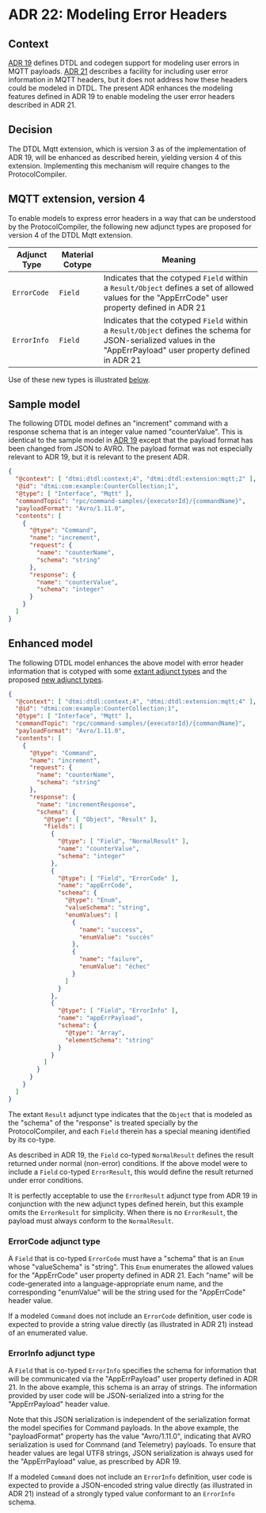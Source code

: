 # ADR 22: Modeling Error Headers

## Context

[ADR 19][1] defines DTDL and codegen support for modeling user errors in MQTT payloads.
[ADR 21][2] describes a facility for including user error information in MQTT headers, but it does not address how these headers could be modeled in DTDL.
The present ADR enhances the modeling features defined in ADR 19 to enable modeling the user error headers described in ADR 21.

## Decision

The DTDL Mqtt extension, which is version 3 as of the implementation of ADR 19, will be enhanced as described herein, yielding version 4 of this extension.
Implementing this mechanism will require changes to the ProtocolCompiler.

## MQTT extension, version 4

To enable models to express error headers in a way that can be understood by the ProtocolCompiler, the following new adjunct types are proposed for version 4 of the DTDL Mqtt extension.

| Adjunct Type | Material Cotype | Meaning |
| --- | --- | --- |
| `ErrorCode` | `Field` | Indicates that the cotyped `Field` within a `Result/Object` defines a set of allowed values for the "AppErrCode" user property defined in ADR 21 |
| `ErrorInfo` | `Field` | Indicates that the cotyped `Field` within a `Result/Object` defines the schema for JSON-serialized values in the "AppErrPayload" user property defined in ADR 21 |

Use of these new types is illustrated [below](#enhanced-model).

## Sample model

The following DTDL model defines an "increment" command with a response schema that is an integer value named "counterValue".
This is identical to the sample model in [ADR 19][1] except that the payload format has been changed from JSON to AVRO.
The payload format was not especially relevant to ADR 19, but it is relevant to the present ADR.

```json
{
  "@context": [ "dtmi:dtdl:context;4", "dtmi:dtdl:extension:mqtt;2" ],
  "@id": "dtmi:com:example:CounterCollection;1",
  "@type": [ "Interface", "Mqtt" ],
  "commandTopic": "rpc/command-samples/{executorId}/{commandName}",
  "payloadFormat": "Avro/1.11.0",
  "contents": [
    {
      "@type": "Command",
      "name": "increment",
      "request": {
        "name": "counterName",
        "schema": "string"
      },
      "response": {
        "name": "counterValue",
        "schema": "integer"
      }
    }
  ]
}
```

## Enhanced model

The following DTDL model enhances the above model with error header information that is cotyped with some [extant adjunct types](./0019-codegen-user-errs.md#mqtt-extension-version-3) and the proposed [new adjunct types](#mqtt-extension-version-4).

```json
{
  "@context": [ "dtmi:dtdl:context;4", "dtmi:dtdl:extension:mqtt;4" ],
  "@id": "dtmi:com:example:CounterCollection;1",
  "@type": [ "Interface", "Mqtt" ],
  "commandTopic": "rpc/command-samples/{executorId}/{commandName}",
  "payloadFormat": "Avro/1.11.0",
  "contents": [
    {
      "@type": "Command",
      "name": "increment",
      "request": {
        "name": "counterName",
        "schema": "string"
      },
      "response": {
        "name": "incrementResponse",
        "schema": {
          "@type": [ "Object", "Result" ],
          "fields": [
            {
              "@type": [ "Field", "NormalResult" ],
              "name": "counterValue",
              "schema": "integer"
            },
            {
              "@type": [ "Field", "ErrorCode" ],
              "name": "appErrCode",
              "schema": {
                "@type": "Enum",
                "valueSchema": "string",
                "enumValues": [
                  {
                    "name": "success",
                    "enumValue": "succès"
                  },
                  {
                    "name": "failure",
                    "enumValue": "échec"
                  }
                ]
              }
            },
            {
              "@type": [ "Field", "ErrorInfo" ],
              "name": "appErrPayload",
              "schema": {
                "@type": "Array",
                "elementSchema": "string"
              }
            }
          ]
        }
      }
    }
  ]
}
```

The extant `Result` adjunct type indicates that the `Object` that is modeled as the "schema" of the "response" is treated specially by the ProtocolCompiler, and each `Field` therein has a special meaning identified by its co-type.

As described in ADR 19, the `Field` co-typed `NormalResult` defines the result returned under normal (non-error) conditions.
If the above model were to include a `Field` co-typed `ErrorResult`, this would define the result returned under error conditions.

It is perfectly acceptable to use the `ErrorResult` adjunct type from ADR 19 in conjunction with the new adjunct types defined herein, but this example omits the `ErrorResult` for simplicity.
When there is no `ErrorResult`, the payload must always conform to the `NormalResult`.

### ErrorCode adjunct type

A `Field` that is co-typed `ErrorCode` must have a "schema" that is an `Enum` whose "valueSchema" is "string".
This `Enum` enumerates the allowed values for the "AppErrCode" user property defined in ADR 21.
Each "name" will be code-generated into a language-appropriate enum name, and the corresponding "enumValue" will be the string used for the "AppErrCode" header value.

If a modeled `Command` does not include an `ErrorCode` definition, user code is expected to provide a string value directly (as illustrated in ADR 21) instead of an enumerated value.

### ErrorInfo adjunct type

A `Field` that is co-typed `ErrorInfo` specifies the schema for information that will be communicated via the "AppErrPayload" user property defined in ADR 21.
In the above example, this schema is an array of strings.
The information provided by user code will be JSON-serialized into a string for the "AppErrPayload" header value.

Note that this JSON serialization is independent of the serialization format the model specifies for Command payloads.
In the above example, the "payloadFormat" property has the value "Avro/1.11.0", indicating that AVRO serialization is used for Command (and Telemetry) payloads.
To ensure that header values are legal UTF8 strings, JSON serialization is always used for the "AppErrPayload" value, as prescribed by ADR 19.

If a modeled `Command` does not include an `ErrorInfo` definition, user code is expected to provide a JSON-encoded string value directly (as illustrated in ADR 21) instead of a strongly typed value conformant to an `ErrorInfo` schema.

[1]: ./0019-codegen-user-errs.md
[2]: ./0021-error-modeling-headers.md
